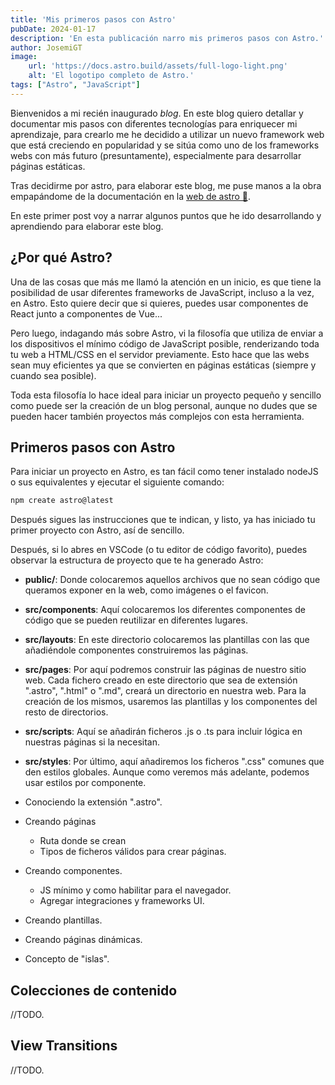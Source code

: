 ```yaml
---
title: 'Mis primeros pasos con Astro'
pubDate: 2024-01-17
description: 'En esta publicación narro mis primeros pasos con Astro.'
author: JosemiGT
image:
    url: 'https://docs.astro.build/assets/full-logo-light.png'
    alt: 'El logotipo completo de Astro.'
tags: ["Astro", "JavaScript"]
---
```


Bienvenidos a mi  recién inaugurado _blog_. En este blog quiero detallar y documentar mis pasos con diferentes tecnologías para enriquecer mi aprendizaje, para crearlo me he decidido a utilizar un nuevo framework web que está creciendo en popularidad y se sitúa como uno de los frameworks webs con más futuro (presuntamente), especialmente para desarrollar páginas estáticas.

Tras decidirme por astro, para elaborar este blog, me puse manos a la obra empapándome de la documentación en la [web de astro 🚀](https://docs.astro.build/es/getting-started/).

En este primer post voy a narrar algunos puntos que he ido desarrollando y aprendiendo para elaborar este blog.

## ¿Por qué Astro?

Una de las cosas que más me llamó la atención en un inicio, es que tiene la posibilidad de usar diferentes frameworks de JavaScript, incluso a la vez, en Astro. Esto quiere decir que si quieres, puedes usar componentes de React junto a componentes de Vue...

Pero luego, indagando más sobre Astro, vi la filosofía que utiliza de enviar a los dispositivos el mínimo código de JavaScript posible, renderizando toda tu web a HTML/CSS en el servidor previamente. Esto hace que las webs sean muy eficientes ya que se convierten en páginas estáticas (siempre y cuando sea posible).

Toda esta filosofía lo hace  ideal para iniciar un proyecto pequeño y sencillo como puede ser la creación de un blog personal, aunque no dudes que se pueden hacer también proyectos más complejos con esta herramienta.

## Primeros pasos con Astro

Para iniciar un proyecto en Astro, es tan fácil como tener instalado nodeJS o sus equivalentes y ejecutar el siguiente comando:

``` bash
npm create astro@latest
```

Después sigues las instrucciones que te indican, y listo, ya has iniciado tu primer proyecto con Astro, así de sencillo.

Después, si lo abres en VSCode (o tu editor de código favorito), puedes observar la estructura de proyecto que te ha generado Astro:

- **public/**: Donde colocaremos aquellos archivos que no sean código que queramos exponer en la web, como imágenes o el favicon.
- **src/components**:  Aquí colocaremos los diferentes componentes de código que se pueden reutilizar en diferentes lugares.
- **src/layouts**:  En este directorio colocaremos las plantillas con las que añadiéndole componentes construiremos las páginas.
- **src/pages**:  Por aquí podremos construir las páginas de nuestro sitio web. Cada fichero creado en este directorio que sea de extensión ".astro", ".html" o ".md", creará un directorio en nuestra web. Para la creación de los mismos, usaremos las plantillas y los componentes del resto de directorios.
- **src/scripts**:  Aquí se añadirán ficheros .js o .ts para incluir lógica en nuestras páginas si la necesitan.
- **src/styles**:  Por último, aquí añadiremos los ficheros ".css" comunes que den estilos globales. Aunque como veremos más adelante, podemos usar estilos por componente.

- Conociendo la extensión ".astro".
- Creando páginas
  - Ruta donde se crean
  - Tipos de ficheros válidos para crear páginas.
- Creando componentes.
  - JS mínimo y como habilitar para el navegador.
  - Agregar integraciones y frameworks UI.
- Creando plantillas.
- Creando páginas dinámicas.
- Concepto de "islas".

## Colecciones de contenido

//TODO.

## View Transitions

//TODO.
